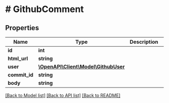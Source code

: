 # # GithubComment

## Properties

Name | Type | Description | Notes
------------ | ------------- | ------------- | -------------
**id** | **int** |  |
**html_url** | **string** |  |
**user** | [**\OpenAPI\Client\Model\GithubUser**](GithubUser.md) |  |
**commit_id** | **string** |  | [optional]
**body** | **string** |  |

[[Back to Model list]](../../README.md#models) [[Back to API list]](../../README.md#endpoints) [[Back to README]](../../README.md)
